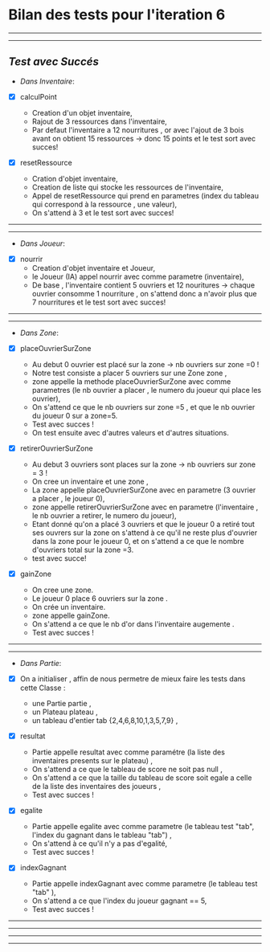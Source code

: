 # Bilan des tests pour l'iteration 6
---
---
 ##  *Test avec Succés*
 
 * *Dans Inventaire*:
  * [x] calculPoint
    - Creation d'un objet inventaire, 
    - Rajout de 3 ressources dans l'inventaire,
    - Par defaut l'inventaire a 12 nourritures , or avec l'ajout de 3 bois avant on obtient 15 ressources → donc 15 points
    et le test sort avec succes!
    
  * [x] resetRessource
    - Cration d'objet inventaire, 
    - Creation de liste qui stocke les ressources de l'inventaire,
    - Appel de resetRessource qui prend en parametres (index du tableau qui correspond à la ressource , une valeur),
    - On s'attend à 3 et le test sort avec succes!
---
---
  * *Dans Joueur*:
  * [x] nourrir
    - Creation d'objet inventaire et Joueur,
    - le Joueur (IA) appel nourrir avec comme parametre (inventaire),
    - De base , l'inventaire contient 5 ouvriers et 12 nouritures → chaque ouvrier consomme 1 nourriture , on s'attend donc a n'avoir 
    plus que 7 nourritures et le test sort avec succes!
---
--- 
   * *Dans Zone*:
   
  * [x] placeOuvrierSurZone
    - Au debut 0 ouvrier est placé sur la zone → nb ouvriers sur zone =0 !
    - Notre test consiste a placer 5 ouvriers sur une Zone zone ,
    - zone appelle la methode placeOuvrierSurZone avec comme parametres (le nb ouvrier a placer , le numero du joueur qui place les ouvrier),
    - On s'attend  ce que le nb ouvriers sur zone =5 , et que le nb ouvrier du joueur 0 sur a zone=5.
    - Test avec succes !
    - On test ensuite avec d'autres valeurs et d'autres situations.
    
  * [x] retirerOuvrierSurZone
    - Au debut 3 ouvriers sont places sur la zone → nb ouvriers sur zone = 3 !
    - On cree un inventaire et une zone ,
    - La zone appelle placeOuvrierSurZone avec en parametre (3 ouvrier a placer , le joueur 0),
    - zone appelle retirerOuvrierSurZone avec en parametre (l'inventaire , le nb ouvrier a retirer, le numero du joueur),
    - Etant donné qu'on a placé 3 ouvriers et que le joueur 0 a retiré tout ses ouvrers sur la zone on s'attend 
     à ce qu'il ne reste plus d'ouvrier dans la zone pour le joueur 0, et on s'attend a ce que le nombre d'ouvriers total sur la zone =3.
    - test avec succe!
    
  * [x] gainZone
    - On cree une zone.
    - Le joueur 0 place 6 ouvriers sur la zone .
    - On crée un inventaire.
    - zone appelle gainZone.
    - On s'attend a ce que le nb d'or dans l'inventaire augemente .
    - Test avec succes !
---
--- 

  * *Dans Partie*:
  * [x] On a initialiser , affin de nous permetre de mieux faire les tests dans cette Classe :
    - une Partie partie ,
    - un Plateau plateau ,
    - un tableau d'entier tab {2,4,6,8,10,1,3,5,7,9} ,
  
  
  * [x] resultat
    - Partie appelle resultat avec comme paramétre (la liste des inventaires presents sur le plateau) ,
    - On s'attend a ce que le tableau de score ne soit pas null ,
    - On s'attend a ce que la taille du  tableau de score soit egale a celle de la liste des inventaires des joueurs ,
    - Test avec succes !
    
  * [x] egalite
    - Partie appelle egalite avec comme parametre (le tableau test "tab", l'index du gagnant dans le tableau "tab") ,
    - On s'attend à ce qu'il n'y a pas d'egalité,
    - Test avec succes !
    
  * [x] indexGagnant
    - Partie appelle indexGagnant avec comme parametre (le tableau test "tab" ),
    - On s'attend a ce que l'index du joueur gagnant == 5,
    - Test avec succes !
    
---
---

    

 
 
 
 
 
 
 
 
 
 
 
 
 
 
 
 
 
 
 
 
 
 
 
 
 
 
 
 
 
 
 
 
 
 
 
 
 
---
---
